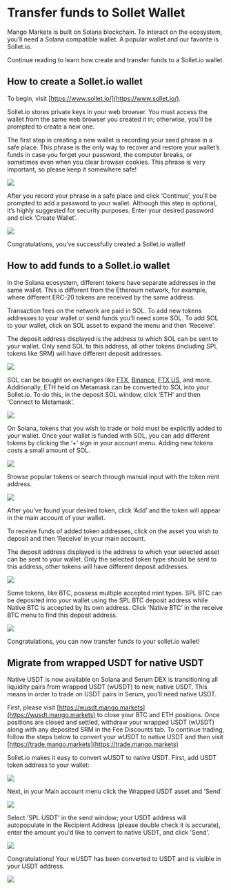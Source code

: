 # Transfer funds to Sollet Wallet

Mango Markets is built on Solana blockchain. To interact on the ecosystem, you’ll need a Solana compatible wallet. A popular wallet and our favorite is Sollet.io. 

Continue reading to learn how create and transfer funds to a Sollet.io wallet.

## **How to create a Sollet.io wallet**

To begin, visit [https://www.sollet.io/](https://www.sollet.io/).  
  
Sollet.io stores private keys in your web browser. You must access the wallet from the same web browser you created it in; otherwise, you’ll be prompted to create a new one. 

The first step in creating a new wallet is recording your seed phrase in a safe place. This phrase is the only way to recover and restore your wallet’s funds in case you forget your password, the computer breaks, or sometimes even when you clear browser cookies. This phrase is very important, so please keep it somewhere safe!

![](../.gitbook/assets/seedphrase2.png)

After you record your phrase in a safe place and click ‘Continue’, you’ll be prompted to add a password to your wallet. Although this step is optional, it’s highly suggested for security purposes. Enter your desired password and click ‘Create Wallet’. 

![](../.gitbook/assets/createwallet2.png)

Congratulations, you’ve successfully created a Sollet.io wallet! 

## **How to add funds to a Sollet.io wallet**

In the Solana ecosystem, different tokens have separate addresses in the same wallet. This is different from the Ethereum network, for example, where different ERC-20 tokens are received by the same address. 

Transaction fees on the network are paid in SOL. To add new tokens addresses to your wallet or send funds you’ll need some SOL. To add SOL to your wallet, click on SOL asset to expand the menu and then ‘Receive’.

The deposit address displayed is the address to which SOL can be sent to your wallet. Only send SOL to this address, all other tokens \(including SPL tokens like SRM\) will have different deposit addresses.

![](../.gitbook/assets/depositaddress2.png)

SOL can be bought on exchanges like [FTX](https://ftx.com/), [Binance](https://www.binance.com/en), [FTX US](https://ftx.us/), and more. Additionally, ETH held on Metamask can be converted to SOL into your Sollet.io. To do this, in the deposit SOL window, click ‘ETH’ and then ‘Connect to Metamask’.

![](../.gitbook/assets/metamask2.png)

On Solana, tokens that you wish to trade or hold must be explicitly added to your wallet. Once your wallet is funded with SOL, you can add different tokens by clicking the ‘+’ sign in your account menu. Adding new tokens costs a small amount of SOL.

![](../.gitbook/assets/addtoken.png)

Browse popular tokens or search through manual input with the token mint address.

![](../.gitbook/assets/tokenlist.png)

After you’ve found your desired token, click ‘Add’ and the token will appear in the main account of your wallet. 

To receive funds of added token addresses, click on the asset you wish to deposit and then ‘Receive’ in your main account. 

The deposit address displayed is the address to which your selected asset can be sent to your wallet. Only the selected token type should be sent to this address, other tokens will have different deposit addresses.

![](../.gitbook/assets/deposit5.png)

Some tokens, like BTC, possess multiple accepted mint types. SPL BTC can be deposited into your wallet using the SPL BTC deposit address while Native BTC is accepted by its own address. Click ‘Native BTC’ in the receive BTC menu to find this deposit address. 

![](../.gitbook/assets/addressseselection3.png)

Congratulations, you can now transfer funds to your sollet.io wallet!

## Migrate from wrapped USDT for native USDT

Native USDT is now available on Solana and Serum DEX is transitioning all liquidity pairs from wrapped USDT \(wUSDT\) to new, native USDT. This means in order to trade on USDT pairs in Serum, you'll need native USDT. 

First, please visit [https://wusdt.mango.markets](https://wusdt.mango.markets) to close your BTC and ETH positions. Once positions are closed and settled, withdraw your wrapped USDT \(wUSDT\) along with any deposited SRM in the Fee Discounts tab. To continue trading, follow the steps below to convert your wUSDT to native USDT and then visit [https://trade.mango.markets](https://trade.mango.markets)

Sollet.io makes it easy to convert wUSDT to native USDT.  First, add USDT token address to your wallet: 

![](../.gitbook/assets/screen-shot-2021-03-21-at-1.29.43-pm.png)

Next, in your Main account menu click the Wrapped USDT asset and 'Send'

![](../.gitbook/assets/sendw.png)

Select 'SPL USDT' in the send window; your USDT address will autopopulate in the Recipient Address \(please double check it is accurate\), enter the amount you'd like to convert to native USDT, and click 'Send'. 

![](../.gitbook/assets/send2w.png)

Congratulations! Your wUSDT has been converted to USDT and is visible in your USDT address. 

![](../.gitbook/assets/balancesz.png)











##     

